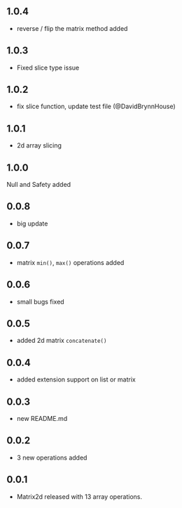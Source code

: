 ## 1.0.4

+  reverse / flip the matrix method added

## 1.0.3

+ Fixed slice type issue

## 1.0.2

+ fix slice function, update test file (@DavidBrynnHouse)

## 1.0.1

+ 2d array slicing

## 1.0.0

Null and Safety added

## 0.0.8

+ big update

## 0.0.7

+ matrix `min()`, `max()` operations added

## 0.0.6

+ small bugs fixed

## 0.0.5

+ added  2d matrix `concatenate()`

## 0.0.4

+ added extension support on list or matrix

## 0.0.3

+ new README.md

## 0.0.2

+ 3 new operations added

## 0.0.1

+ Matrix2d released with 13 array operations.
